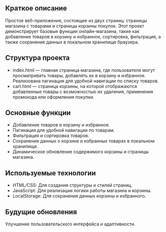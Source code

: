 ## Краткое описание

Простое веб-приложение, состоящее из двух страниц: страницы магазина с товарами и страницы корзины покупок. Этот проект демонстрирует базовые функции онлайн-магазина, такие как добавление товаров в корзину и избранное, сортировка, фильтрация, а также сохранение данных в локальном хранилище браузера.

## Структура проекта

-   index.html — главная страница магазина, где пользователи могут просматривать товары, добавлять их в корзину и избранное. Реализована пагинация для удобной навигации по списку товаров.
-   cart.html — страница корзины, на которой отображаются добавленные товары с возможностью их удаления, применения промокода или оформления покупки.

## Основные функции

-   Добавление товаров в корзину и избранное.
-   Пагинация для удобной навигации по товарам.
-   Фильтрация и сортировка товаров.
-   Сохранение данных о корзине и избранных товарах в локальном хранилище.
-   Динамическое обновление содержимого корзины и страницы магазина.

## Используемые технологии

-   HTML/CSS: Для создания структуры и стилей страниц.
-   JavaScript: Для реализации логики работы магазина и корзины.
-   LocalStorage: Для сохранения данных корзины и избранного.

## Будущие обновления

Улучшение пользовательского интерфейса и адаптивности.
